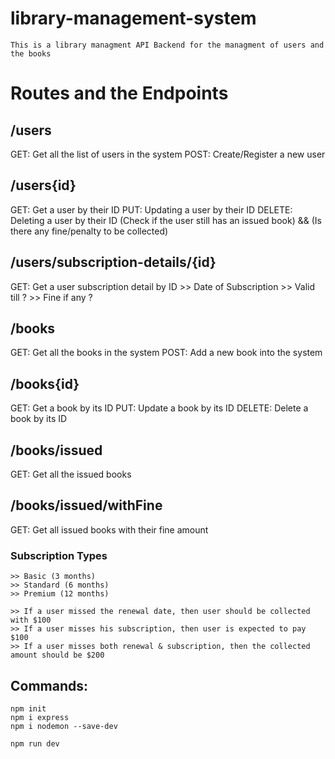 # library-management-system
    This is a library managment API Backend for the managment of users and the books

# Routes and the Endpoints

## /users
GET: Get all the list of users in the system 
POST: Create/Register a new user

## /users{id}
GET: Get a user by their ID
PUT: Updating a user by their ID
DELETE: Deleting a user by their ID (Check if the user still has an issued book) && (Is there any fine/penalty to be collected)

## /users/subscription-details/{id}
GET: Get a user subscription detail by ID
    >> Date of Subscription
    >> Valid till ?
    >> Fine if any ?


## /books
GET: Get all the books in the system
POST: Add a new book into the system

## /books{id}
GET: Get a book by its ID
PUT: Update a book by its ID
DELETE: Delete a book by its ID

## /books/issued
GET: Get all the issued books

## /books/issued/withFine
GET: Get all issued books with their fine amount

### Subscription Types
    >> Basic (3 months)
    >> Standard (6 months)
    >> Premium (12 months)

    >> If a user missed the renewal date, then user should be collected with $100
    >> If a user misses his subscription, then user is expected to pay $100
    >> If a user misses both renewal & subscription, then the collected amount should be $200

## Commands:
    npm init
    npm i express
    npm i nodemon --save-dev

    npm run dev
